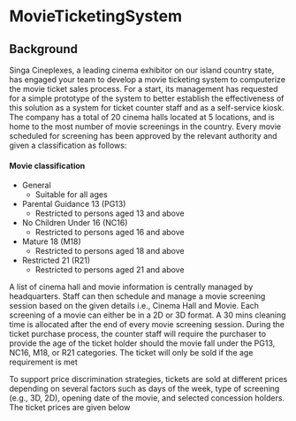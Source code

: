 # MovieTicketingSystem

## Background 
Singa Cineplexes, a leading cinema exhibitor on our island country state, has engaged your 
team to develop a movie ticketing system to computerize the movie ticket sales process. 
For a start, its management has requested for a simple prototype of the system to better 
establish the effectiveness of this solution as a system for ticket counter staff and as a 
self-service kiosk. 
The company has a total of 20 cinema halls located at 5 locations, and is home to the most 
number of movie screenings in the country. Every movie scheduled for screening has been 
approved by the relevant authority and given a classification as follows:

#### Movie classification
- General 
  - Suitable for all ages
- Parental Guidance 13 (PG13)
  - Restricted to persons aged 13 and above 
- No Children Under 16 (NC16)
  - Restricted to persons aged 16 and above
- Mature 18 (M18)
  - Restricted to persons aged 18 and above
- Restricted 21 (R21)
  - Restricted to persons aged 21 and above

A list of cinema hall and movie information is centrally managed by headquarters. Staff 
can then schedule and manage a movie screening session based on the given details i.e., 
Cinema Hall and Movie. Each screening of a movie can either be in a 2D or 3D format. A 
30 mins cleaning time is allocated after the end of every movie screening session.
During the ticket purchase process, the counter staff will require the purchaser to provide 
the age of the ticket holder should the movie fall under the PG13, NC16, M18, or R21 
categories. The ticket will only be sold if the age requirement is met

To support price discrimination strategies, tickets are sold at different prices depending 
on several factors such as days of the week, type of screening (e.g., 3D, 2D), opening date 
of the movie, and selected concession holders. The ticket prices are given below


